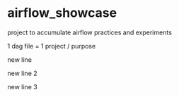 # airflow_showcase

project to accumulate airflow practices and experiments

1 dag file = 1 project / purpose

new line

new line 2

new line 3